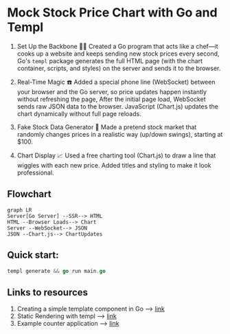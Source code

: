 # Mock Stock Price Chart with Go and Templ

1. Set Up the Backbone 🧑‍🍳
Created a Go program that acts like a chef—it cooks up a website and keeps sending new stock prices every second, Go's `templ` package generates the full HTML page (with the chart container, scripts, and styles) on the server and sends it to the browser.

2.  Real-Time Magic ☎️
Added a special phone line (WebSocket) between your browser and the Go server, so price updates happen instantly without refreshing the page, After the initial page load, WebSocket sends raw JSON data to the browser. JavaScript (Chart.js) updates the chart dynamically without full page reloads.

3. Fake Stock Data Generator 🔢
Made a pretend stock market that randomly changes prices in a realistic way (up/down swings), starting at $100.

4. Chart Display 📈
Used a free charting tool (Chart.js) to draw a line that wiggles with each new price. Added titles and styling to make it look professional.

## Flowchart

```mermaid
graph LR
Server[Go Server] --SSR--> HTML
HTML --Browser Loads--> Chart
Server --WebSocket--> JSON
JSON --Chart.js--> ChartUpdates
```

## Quick start: 

```go 
templ generate && go run main.go
```

## Links to resources

1. Creating a simple template component in Go --> [link](https://templ.guide/quick-start/creating-a-simple-templ-component)
2. Static Rendering with templ --> [link](https://templ.guide/static-rendering/blog-example)
3. Example counter application --> [link](https://templ.guide/server-side-rendering/example-counter-application)